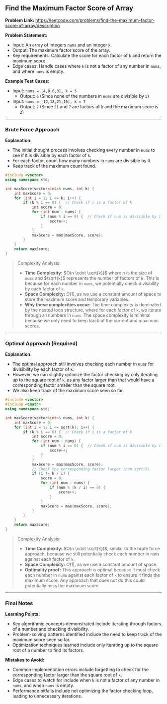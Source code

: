 ## Find the Maximum Factor Score of Array

**Problem Link:** https://leetcode.com/problems/find-the-maximum-factor-score-of-array/description

**Problem Statement:**
- Input: An array of integers `nums` and an integer `k`.
- Output: The maximum factor score of the array.
- Key requirements: Calculate the score for each factor of `k` and return the maximum score.
- Edge cases: Handle cases where `k` is not a factor of any number in `nums`, and where `nums` is empty.

**Example Test Cases:**
- Input: `nums = [4,8,6,3], k = 5`
  - Output: `0` (Since none of the numbers in `nums` are divisible by `5`)
- Input: `nums = [12,18,21,10], k = 7`
  - Output: `2` (Since `21` and `7` are factors of `k` and the maximum score is `2`)

---

### Brute Force Approach

**Explanation:**
- The initial thought process involves checking every number in `nums` to see if it is divisible by each factor of `k`.
- For each factor, count how many numbers in `nums` are divisible by it.
- Keep track of the maximum count found.

```cpp
#include <vector>
using namespace std;

int maxScore(vector<int>& nums, int k) {
    int maxScore = 0;
    for (int i = 1; i <= k; i++) {
        if (k % i == 0) {  // Check if i is a factor of k
            int score = 0;
            for (int num : nums) {
                if (num % i == 0) {  // Check if num is divisible by i
                    score++;
                }
            }
            maxScore = max(maxScore, score);
        }
    }
    return maxScore;
}
```

> Complexity Analysis:
> - **Time Complexity:** $O(n \cdot \sqrt{k})$ where $n$ is the size of `nums` and $\sqrt{k}$ represents the number of factors of $k$. This is because for each number in `nums`, we potentially check divisibility by each factor of `k`.
> - **Space Complexity:** $O(1)$, as we use a constant amount of space to store the maximum score and temporary variables.
> - **Why these complexities occur:** The time complexity is dominated by the nested loop structure, where for each factor of `k`, we iterate through all numbers in `nums`. The space complexity is minimal because we only need to keep track of the current and maximum scores.

---

### Optimal Approach (Required)

**Explanation:**
- The optimal approach still involves checking each number in `nums` for divisibility by each factor of `k`.
- However, we can slightly optimize the factor checking by only iterating up to the square root of `k`, as any factor larger than that would have a corresponding factor smaller than the square root.
- We also keep track of the maximum score seen so far.

```cpp
#include <vector>
#include <cmath>
using namespace std;

int maxScore(vector<int>& nums, int k) {
    int maxScore = 0;
    for (int i = 1; i <= sqrt(k); i++) {
        if (k % i == 0) {  // Check if i is a factor of k
            int score = 0;
            for (int num : nums) {
                if (num % i == 0) {  // Check if num is divisible by i
                    score++;
                }
            }
            maxScore = max(maxScore, score);
            // Check the corresponding factor larger than sqrt(k)
            if (i != k / i) {
                score = 0;
                for (int num : nums) {
                    if (num % (k / i) == 0) {
                        score++;
                    }
                }
                maxScore = max(maxScore, score);
            }
        }
    }
    return maxScore;
}
```

> Complexity Analysis:
> - **Time Complexity:** $O(n \cdot \sqrt{k})$, similar to the brute force approach, because we still potentially check each number in `nums` against each factor of `k`.
> - **Space Complexity:** $O(1)$, as we use a constant amount of space.
> - **Optimality proof:** This approach is optimal because it must check each number in `nums` against each factor of `k` to ensure it finds the maximum score. Any approach that does not do this could potentially miss the maximum score.

---

### Final Notes

**Learning Points:**
- Key algorithmic concepts demonstrated include iterating through factors of a number and checking divisibility.
- Problem-solving patterns identified include the need to keep track of the maximum score seen so far.
- Optimization techniques learned include only iterating up to the square root of a number to find its factors.

**Mistakes to Avoid:**
- Common implementation errors include forgetting to check for the corresponding factor larger than the square root of `k`.
- Edge cases to watch for include when `k` is not a factor of any number in `nums`, and when `nums` is empty.
- Performance pitfalls include not optimizing the factor checking loop, leading to unnecessary iterations.